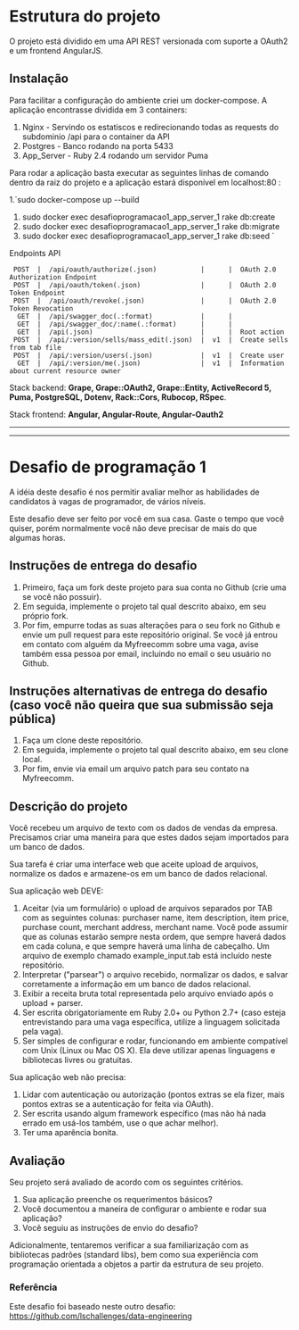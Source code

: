 
# Estrutura do projeto

O projeto está dividido em uma API REST versionada com suporte a OAuth2 e um frontend AngularJS. 

## Instalação

Para facilitar a configuração do ambiente criei um docker-compose. A aplicação encontrasse dividida em 3 containers: 

1. Nginx - Servindo os estatiscos e redirecionando todas as requests do subdominio /api para o container da API
1. Postgres - Banco rodando na porta 5433 
1. App_Server - Ruby 2.4 rodando um servidor Puma

Para rodar a aplicação basta executar as seguintes linhas de comando dentro da raiz do projeto e a aplicação estará disponível em localhost:80 :

1.`sudo docker-compose up --build 
1. sudo docker exec desafioprogramacao1_app_server_1 rake db:create
1. sudo docker exec desafioprogramacao1_app_server_1 rake db:migrate
1. sudo docker exec desafioprogramacao1_app_server_1 rake db:seed
`

Endpoints API

     POST  |  /api/oauth/authorize(.json)           |      |  OAuth 2.0 Authorization Endpoint        
     POST  |  /api/oauth/token(.json)               |      |  OAuth 2.0 Token Endpoint                
     POST  |  /api/oauth/revoke(.json)              |      |  OAuth 2.0 Token Revocation              
      GET  |  /api/swagger_doc(.:format)            |      |                                          
      GET  |  /api/swagger_doc/:name(.:format)      |      |                                          
      GET  |  /api(.json)                           |      |  Root action                             
     POST  |  /api/:version/sells/mass_edit(.json)  |  v1  |  Create sells from tab file              
     POST  |  /api/:version/users(.json)            |  v1  |  Create user                             
      GET  |  /api/:version/me(.json)               |  v1  |  Information about current resource owner
      
Stack backend: **Grape, Grape::OAuth2, Grape::Entity, ActiveRecord 5, Puma, PostgreSQL, Dotenv, Rack::Cors, Rubocop, RSpec**.

Stack frontend:  **Angular, Angular-Route, Angular-Oauth2** 
 
--------------------------------------------------------------------------------------------------------------------------
---------------------------------------------------------------------------------------------------------------------------
# Desafio de programação 1
A idéia deste desafio é nos permitir avaliar melhor as habilidades de candidatos à vagas de programador, de vários níveis.

Este desafio deve ser feito por você em sua casa. Gaste o tempo que você quiser, porém normalmente você não deve precisar de mais do que algumas horas.

## Instruções de entrega do desafio
1. Primeiro, faça um fork deste projeto para sua conta no Github (crie uma se você não possuir).
1. Em seguida, implemente o projeto tal qual descrito abaixo, em seu próprio fork.
1. Por fim, empurre todas as suas alterações para o seu fork no Github e envie um pull request para este repositório original. Se você já entrou em contato com alguém da Myfreecomm sobre uma vaga, avise também essa pessoa por email, incluindo no email o seu usuário no Github.

## Instruções alternativas de entrega do desafio (caso você não queira que sua submissão seja pública)
1. Faça um clone deste repositório.
1. Em seguida, implemente o projeto tal qual descrito abaixo, em seu clone local.
1. Por fim, envie via email um arquivo patch para seu contato na Myfreecomm.

## Descrição do projeto
Você recebeu um arquivo de texto com os dados de vendas da empresa. Precisamos criar uma maneira para que estes dados sejam importados para um banco de dados.

Sua tarefa é criar uma interface web que aceite upload de arquivos, normalize os dados e armazene-os em um banco de dados relacional.

Sua aplicação web DEVE:

1. Aceitar (via um formulário) o upload de arquivos separados por TAB com as seguintes colunas: purchaser name, item description, item price, purchase count, merchant address, merchant name. Você pode assumir que as colunas estarão sempre nesta ordem, que sempre haverá dados em cada coluna, e que sempre haverá uma linha de cabeçalho. Um arquivo de exemplo chamado example_input.tab está incluído neste repositório.
1. Interpretar ("parsear") o arquivo recebido, normalizar os dados, e salvar corretamente a informação em um banco de dados relacional.
1. Exibir a receita bruta total representada pelo arquivo enviado após o upload + parser.
1. Ser escrita obrigatoriamente em Ruby 2.0+ ou Python 2.7+ (caso esteja entrevistando para uma vaga específica, utilize a linguagem solicitada pela vaga).
1. Ser simples de configurar e rodar, funcionando em ambiente compatível com Unix (Linux ou Mac OS X). Ela deve utilizar apenas linguagens e bibliotecas livres ou gratuitas.

Sua aplicação web não precisa:

1. Lidar com autenticação ou autorização (pontos extras se ela fizer, mais pontos extras se a autenticação for feita via OAuth).
1. Ser escrita usando algum framework específico (mas não há nada errado em usá-los também, use o que achar melhor).
1. Ter uma aparência bonita.

## Avaliação
Seu projeto será avaliado de acordo com os seguintes critérios. 

1. Sua aplicação preenche os requerimentos básicos?
1. Você documentou a maneira de configurar o ambiente e rodar sua aplicação?
1. Você seguiu as instruções de envio do desafio?

Adicionalmente, tentaremos verificar a sua familiarização com as bibliotecas padrões (standard libs), bem como sua experiência com programação orientada a objetos a partir da estrutura de seu projeto.

### Referência

Este desafio foi baseado neste outro desafio: https://github.com/lschallenges/data-engineering
